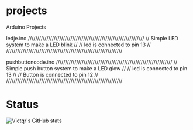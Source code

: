 # projects
 Arduino Projects
 
ledje.ino
///////////////////////////////////////////////////////////////
//           Simple LED system to make a LED blink           //
//                led is connected to pin 13                 //
///////////////////////////////////////////////////////////////

pushbuttoncode.ino
///////////////////////////////////////////////////////////////
//       Simple push button system to make a LED glow        //
//                led is connected to pin 13                 //
//              Button is connected to pin 12                //
///////////////////////////////////////////////////////////////
 
 
 
# Status
![Victqr's GitHub stats](https://github-readme-stats.vercel.app/api?username=Victqr&show_icons=true&theme=gotham)
